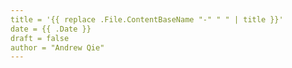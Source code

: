 ```yaml
---
title = '{{ replace .File.ContentBaseName "-" " " | title }}'
date = {{ .Date }}
draft = false
author = "Andrew Qie"
---
```


